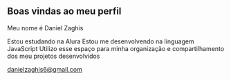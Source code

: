 ## Boas vindas ao meu perfil 
Meu nome é Daniel Zaghis

Estou estudando na Alura
Estou me desenvolvendo na linguagem JavaScript
Utilizo esse espaço para minha organização e compartilhamento dos meu projetos desenvolvidos

danielzaghis6@gmail.com

<!--
**Noroestino/Noroestino** is a ✨ _special_ ✨ repository because its `README.md` (this file) appears on your GitHub profile.

Here are some ideas to get you started:

- 🔭 I’m currently working on ...
- 🌱 I’m currently learning ...
- 👯 I’m looking to collaborate on ...
- 🤔 I’m looking for help with ...
- 💬 Ask me about ...
- 📫 How to reach me: ...
- 😄 Pronouns: ...
- ⚡ Fun fact: ...
-->

